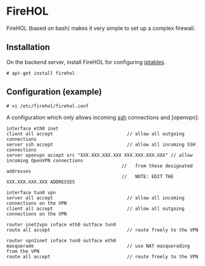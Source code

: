 # FireHOL

FireHOL (based on bash) makes it very simple to set up a complex firewall. 

## Installation 

On the backend server, install FireHOL for configuring [iptables](IPTables.md).

    # apt-get install firehol

## Configuration (example)

    # vi /etc/firehol/firehol.conf

A configuration which only allows incoming [ssh](../ssh) connections and [openvpn]:

    interface eth0 inet
    client all accept                           // allow all outgoing connections
    server ssh accept                           // allow all incoming SSH connections
    server openvpn accept src "XXX.XXX.XXX.XXX XXX.XXX.XXX.XXX" // allow incoming OpenVPN connections
                                              //   from these designated addresses 
                                              //   NOTE: EDIT THE XXX.XXX.XXX.XXX ADDRESSES

    interface tun0 vpn                            
    server all accept                           // allow all incoming connections on the VPN 
    client all accept                           // allow all outgoing connections on the VPN

    router inet2vpn inface eth0 outface tun0
    route all accept                            // route freely to the VPN

    router vpn2inet inface tun0 outface eth0
    masquerade                                  // use NAT masquerading from the VPN
    route all accept                            // route freely to the VPN


